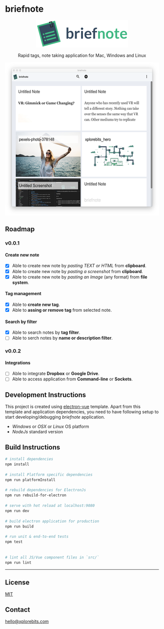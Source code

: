 # briefnote

<p align="center">
  <img src="screenshots/briefnote-hero.png"
    height="90px" width="auto"/>
</p>

<p align="center">
Rapid tags, note taking application for Mac, Windows and Linux
</p>

<p align="center">
  <img src="screenshots/Screen Shot 2018-10-07 at 12.27.44 AM.png"
    height="500px" width="auto"/>
</p>

## Roadmap
### v0.0.1
#### Create new note
- [x] Able to create new note by *pasting TEXT or HTML* from **clipboard**.
- [x] Able to create new note by *pasting a screenshot* from **clipboard**.
- [x] Able to create new note by *pasting an Image* (any format) from **file system**.
#### Tag management
- [x] Able to **create new tag**.
- [x] Able to **assing or remove tag** from selected note.
#### Search by filter
- [X] Able to search notes by **tag filter**.
- [ ] Able to serch notes by **name or description filter**.

### v0.0.2
#### Integrations
- [ ] Able to integrate **Dropbox** or **Google Drive**.
- [ ] Able to access application from **Command-line** or **Sockets**.

## Development Instructions
This project is created using [electron-vue](https://github.com/SimulatedGREG/electron-vue) template. Apart from this template and application dependencies, you need to have following setup to start developing/debugging *briefnote* application.
* *Windows* or *OSX* or *Linux* OS platform
* *NodeJs* standard version

## Build Instructions

``` bash
# install dependencies
npm install

# install Platform specific dependencies
npm run platformInstall

# rebuild dependencies for ElectronJs
npm run rebuild-for-electron

# serve with hot reload at localhost:9080
npm run dev

# build electron application for production
npm run build

# run unit & end-to-end tests
npm test


# lint all JS/Vue component files in `src/`
npm run lint

```
---

## License
[MIT](https://opensource.org/licenses/MIT)

## Contact
[hello@xplorebits.com](mailto:hello@xplorebits.com)
